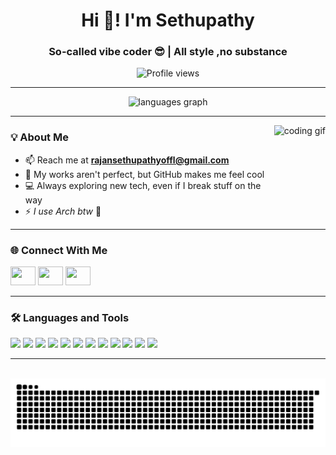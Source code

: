 <h1 align="center">Hi 👋! I'm Sethupathy</h1>
<h3 align="center">So-called vibe coder 😎 | All style ,no substance </h3>

<p align="center">
  <img src="https://komarev.com/ghpvc/?username=sethupathyrajan&label=Profile%20views&color=0e75b6&style=flat" alt="Profile views" />
</p>

---

<div align="center">
  <img src="https://github-readme-stats.vercel.app/api/top-langs?username=sethupathyrajan&locale=en&hide_title=false&layout=compact&card_width=320&langs_count=6&theme=dracula&hide_border=false" height="150" alt="languages graph" />
</div>

---

<img align="right" height="150" src="https://user-images.githubusercontent.com/74038190/216644507-4f06ea29-bf55-4356-aac0-d42751461a9d.gif" alt="coding gif" />

### 💡 About Me
- 📫 Reach me at **rajansethupathyoffl@gmail.com**
- 🏃 My works aren't perfect, but GitHub makes me feel cool
- 💻 Always exploring new tech, even if I break stuff on the way
- ⚡ *I use Arch btw* 🐧

---

### 🌐 Connect With Me
<div align="left">
  <a href="https://linkedin.com/in/sethupathy rajan" target="blank"><img src="https://raw.githubusercontent.com/rahuldkjain/github-profile-readme-generator/master/src/images/icons/Social/linked-in-alt.svg" height="30" width="40" /></a>
  <a href="https://instagram.com/isethupathy" target="blank"><img src="https://raw.githubusercontent.com/rahuldkjain/github-profile-readme-generator/master/src/images/icons/Social/instagram.svg" height="30" width="40" /></a>
  <a href="https://www.leetcode.com/sethupathy_r" target="blank"><img src="https://raw.githubusercontent.com/rahuldkjain/github-profile-readme-generator/master/src/images/icons/Social/leet-code.svg" height="30" width="40" /></a>
</div>

---

### 🛠 Languages and Tools
<div align="left">
  <img src="https://cdn.jsdelivr.net/gh/devicons/devicon/icons/c/c-original.svg" height="30" />
  <img src="https://cdn.jsdelivr.net/gh/devicons/devicon/icons/cplusplus/cplusplus-original.svg" height="30" />
  <img src="https://cdn.jsdelivr.net/gh/devicons/devicon/icons/java/java-original.svg" height="30" />
  <img src="https://cdn.jsdelivr.net/gh/devicons/devicon/icons/python/python-original.svg" height="30" />
  <img src="https://cdn.jsdelivr.net/gh/devicons/devicon/icons/javascript/javascript-original.svg" height="30" />
  <img src="https://cdn.jsdelivr.net/gh/devicons/devicon/icons/react/react-original.svg" height="30" />
  <img src="https://cdn.jsdelivr.net/gh/devicons/devicon/icons/nodejs/nodejs-original-wordmark.svg" height="30" />
  <img src="https://cdn.jsdelivr.net/gh/devicons/devicon/icons/html5/html5-original.svg" height="30" />
  <img src="https://cdn.jsdelivr.net/gh/devicons/devicon/icons/bootstrap/bootstrap-original.svg" height="30" />
  <img src="https://cdn.jsdelivr.net/gh/devicons/devicon/icons/linux/linux-original.svg" height="30" />
  <img src="https://cdn.jsdelivr.net/gh/devicons/devicon/icons/mongodb/mongodb-original-wordmark.svg" height="30" />
  <img src="https://cdn.jsdelivr.net/gh/devicons/devicon/icons/csharp/csharp-original.svg" height="30" />
</div>

---

<br clear="both">

<img src="https://raw.githubusercontent.com/SethupathyRajan/SethupathyRajan/output/snake.svg" alt="Snake animation" />

